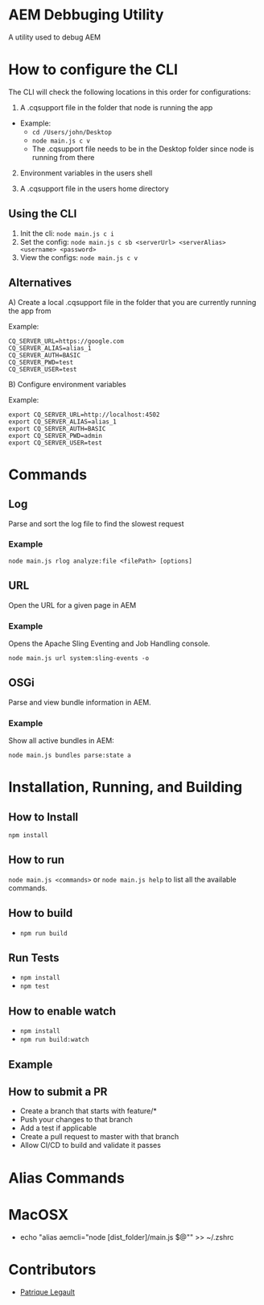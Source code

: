# AEM Debbuging Utility

A utility used to debug AEM 

# How to configure the CLI

The CLI will check the following locations in this order for configurations:

1. A .cqsupport file in the folder that node is running the app 

  - Example:
    - `cd /Users/john/Desktop`
    - `node main.js c v`
    - The .cqsupport file needs to be in the Desktop folder since node is running from there

2. Environment variables in the users shell

3. A .cqsupport file in the users home directory

## Using the CLI 

1. Init the cli: `node main.js c i`
2. Set the config: `node main.js c sb <serverUrl> <serverAlias> <username> <password>`
3. View the configs: `node main.js c v`

## Alternatives

A) Create a local .cqsupport file in the folder that you are currently running the app from

Example:
```
CQ_SERVER_URL=https://google.com
CQ_SERVER_ALIAS=alias_1
CQ_SERVER_AUTH=BASIC
CQ_SERVER_PWD=test
CQ_SERVER_USER=test
```
B) Configure environment variables

Example:
```
export CQ_SERVER_URL=http://localhost:4502
export CQ_SERVER_ALIAS=alias_1
export CQ_SERVER_AUTH=BASIC
export CQ_SERVER_PWD=admin
export CQ_SERVER_USER=test
```


# Commands

## Log

Parse and sort the log file to find the slowest request

### Example

`node main.js rlog analyze:file <filePath> [options]`

## URL

Open the URL for a given page in AEM

### Example

Opens the Apache Sling Eventing and Job Handling console.

`node main.js url system:sling-events -o`

## OSGi

Parse and view bundle information in AEM.


### Example

Show all active bundles in AEM:

`node main.js bundles parse:state a`

# Installation, Running, and Building 

## How to Install

`npm install`

## How to run

`node main.js <commands>` or `node main.js help` to list all the available
commands.

## How to build

- `npm run build`

## Run Tests

- `npm install`
- `npm test`

## How to enable watch

- `npm install`
- `npm run build:watch`

## Example 

## How to submit a PR

- Create a branch that starts with feature/*
- Push your changes to that branch 
- Add a test if applicable
- Create a pull request to master with that branch
- Allow CI/CD to build and validate it passes

# Alias Commands

# MacOSX

- echo "alias aemcli=\"node [dist_folder]/main.js \$@\"" >> ~/.zshrc

# Contributors

- [Patrique Legault](https://twitter.com/_patlego)
